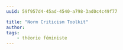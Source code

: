```yaml
---
uuid: 59f957d4-45ad-4540-a798-3ad0c4c49f77

title: "Norm Criticism Toolkit"
author: 
tags:
    - théorie féministe
---
```

